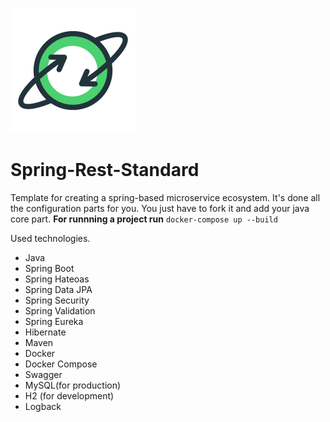 ![Alt text](images/logo.png?raw=true "Architecture for Geeks")
# Spring-Rest-Standard
Template for creating a spring-based microservice ecosystem. It's done all the configuration parts for you. You just have to fork it and add your java core part.
**For runnning a project run**
`docker-compose up --build`

Used technologies.

- Java
- Spring Boot
- Spring Hateoas
- Spring Data JPA
- Spring Security
- Spring Validation
- Spring Eureka
- Hibernate
- Maven
- Docker
- Docker Compose
- Swagger
- MySQL(for production)
- H2 (for development)
- Logback
